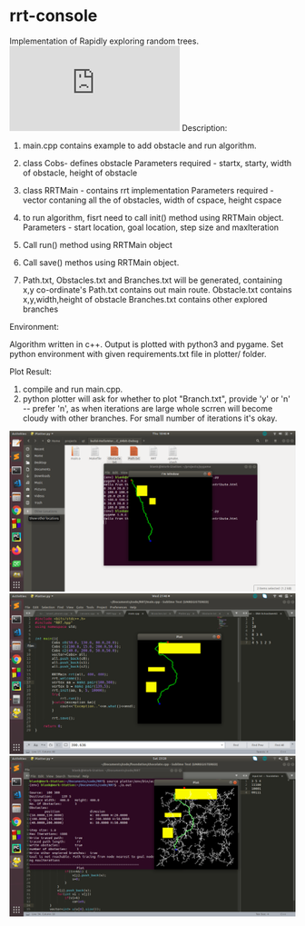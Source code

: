 # rrt-console

Implementation of Rapidly exploring random trees.
![RRT Research Paper - Lavalle and Kuffer](http://msl.cs.uiuc.edu/~lavalle/papers/LavKuf01.pdf)
Description:

1. main.cpp  contains example to add obstacle and run algorithm.
2. class Cobs- defines obstacle
Parameters required - startx, starty, width of obstacle, height of obstacle

3. class RRTMain - contains rrt implementation
Parameters required - vector contaning all the of obstacles, width of cspace, height cspace  

4. to run algorithm, fisrt need to call init() method using RRTMain object.
   Parameters - start location, goal location, step size and maxIteration
   
5. Call run() method using RRTMain object
6. Call save() methos using RRTMain object.
7. Path.txt, Obstacles.txt and Branches.txt will be generated, containing x,y co-ordinate's
Path.txt contains out main route.
Obstacle.txt contains x,y,width,height of obstacle
Branches.txt contains other explored branches

Environment:

Algorithm written in c++. Output is plotted with python3 and pygame.
Set python environment with given requirements.txt file in plotter/ folder.

Plot Result:

1. compile and run main.cpp. 
2. python plotter will ask for whether to plot "Branch.txt", provide 'y' or 'n'  -- prefer 'n', as when iterations are large whole scrren will become cloudy with other branches. For small number of iterations it's okay.


![](https://github.com/Pravesh-Jamgade/rrt-console/blob/master/img/Screenshot%20from%202020-03-26%2018-46-55.png)
![](https://github.com/Pravesh-Jamgade/rrt-console/blob/master/img/Screenshot%20from%202020-04-01%2021-46-31.png)
![](https://github.com/Pravesh-Jamgade/rrt-console/blob/master/img/Screenshot%20from%202020-04-04%2023-28-15.png)
